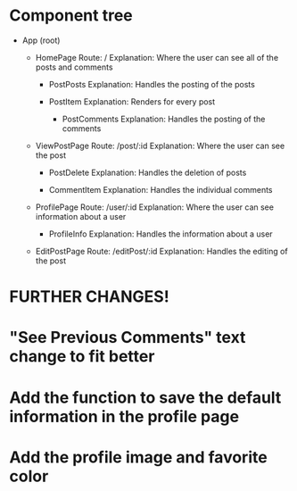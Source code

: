 # Component tree

- App (root)

  - HomePage
    Route: /
    Explanation: Where the user can see all of the posts and comments

    - PostPosts
      Explanation: Handles the posting of the posts

    - PostItem
      Explanation: Renders for every post

      - PostComments
        Explanation: Handles the posting of the comments

  - ViewPostPage
    Route: /post/:id
    Explanation: Where the user can see the post

    - PostDelete
      Explanation: Handles the deletion of posts

    - CommentItem
      Explanation: Handles the individual comments

  - ProfilePage
    Route: /user/:id
    Explanation: Where the user can see information about a user

    - ProfileInfo
      Explanation: Handles the information about a user

  - EditPostPage
    Route: /editPost/:id
    Explanation: Handles the editing of the post

# FURTHER CHANGES!

# "See Previous Comments" text change to fit better

# Add the function to save the default information in the profile page

# Add the profile image and favorite color

